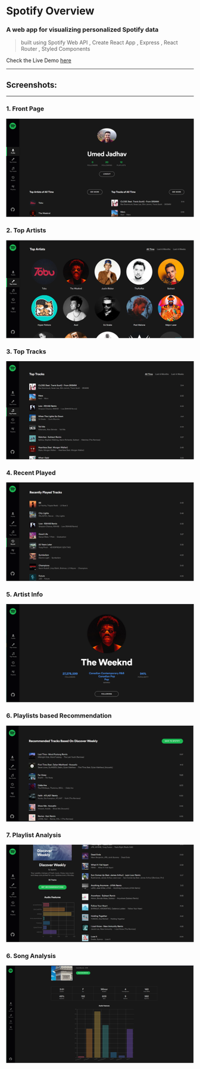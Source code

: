 # Spotify Overview

### A web app for visualizing personalized Spotify data 

> built using Spotify Web API , Create React App , Express , React Router , Styled Components

Check the Live Demo [here](https://spotify-overview-app.herokuapp.com/)

---------------------------------


## Screenshots: 
-----------------------
### 1. Front Page 
![Front Page](Screenshots/frontpage.png)

### 2. Top Artists
![Top Artist](Screenshots/top_artist.png)

### 3. Top Tracks
![Top Tracks](Screenshots/top_tracks.png)

### 4. Recent Played
![Artist Info](Screenshots/recent_played.png)

### 5. Artist Info
![Artist Info](Screenshots/artist_info.png)

### 6. Playlists based Recommendation
![Playlists](Screenshots/playlist_based_recommendation.png)

### 7. Playlist Analysis
![PlayList Analysis](Screenshots/playlist_analysis.png)

### 6. Song Analysis
![Song Analysis](Screenshots/song_analysis.png)

